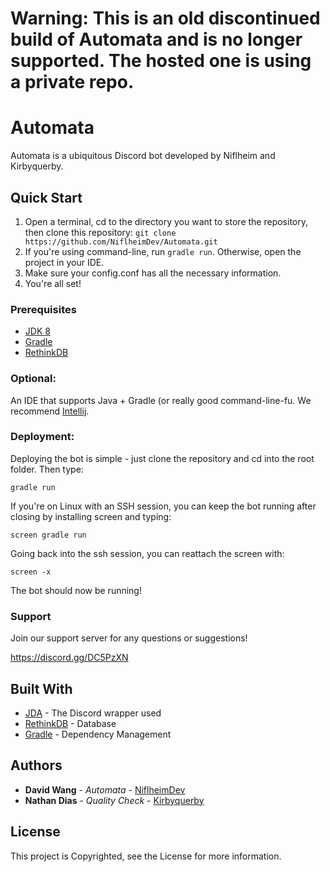 # Warning: This is an old discontinued build of Automata and is no longer supported. The hosted one is using a private repo.
# Automata 

Automata is a ubiquitous Discord bot developed by Niflheim and Kirbyquerby.

## Quick Start

1. Open a terminal, cd to the directory you want to store the repository, then clone this repository: `git clone https://github.com/NiflheimDev/Automata.git`
2. If you're using command-line, run `gradle run`. Otherwise, open the project in your IDE.
3. Make sure your config.conf has all the necessary information.
4. You're all set!

### Prerequisites

* [JDK 8](http://www.oracle.com/technetwork/java/javase/downloads/jdk8-downloads-2133151.html)
* [Gradle](https://gradle.org/)
* [RethinkDB](https://www.rethinkdb.com/)

### Optional:

An IDE that supports Java + Gradle (or really good command-line-fu. We recommend [Intellij](https://www.jetbrains.com/idea/).

### Deployment:
Deploying the bot is simple - just clone the repository and cd into the root folder. Then type:

```
gradle run
```

If you're on Linux with an SSH session, you can keep the bot running after closing by installing screen and typing:

```
screen gradle run
```

Going back into the ssh session, you can reattach the screen with:

```
screen -x
```

The bot should now be running!

### Support

Join our support server for any questions or suggestions!

https://discord.gg/DC5PzXN

## Built With

* [JDA](https://github.com/DV8FromTheWorld/JDA) - The Discord wrapper used
* [RethinkDB](https://www.rethinkdb.com/) - Database
* [Gradle](https://gradle.org/) - Dependency Management

## Authors

* **David Wang** - *Automata* - [NiflheimDev](https://github.com/NiflheimDev)
* **Nathan Dias** - *Quality Check* - [Kirbyquerby](https://github.com/Kirbyquerby/)

## License

This project is Copyrighted, see the License for more information.
